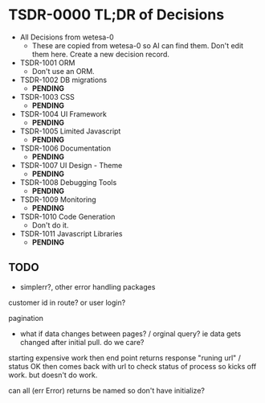 # TSDR-0000  TL;DR of Decisions

- All Decisions from wetesa-0
  - These are copied from wetesa-0 so AI can find them. Don't edit them here.
    Create a new decision record.
- TSDR-1001 ORM
  - Don't use an ORM.
- TSDR-1002 DB migrations
  - **PENDING**
- TSDR-1003 CSS
  - **PENDING**  
- TSDR-1004 UI Framework
  - **PENDING**  
- TSDR-1005 Limited Javascript
  - **PENDING**  
- TSDR-1006 Documentation
  - **PENDING**  
- TSDR-1007 UI Design - Theme
  - **PENDING**  
- TSDR-1008 Debugging Tools
  - **PENDING**  
- TSDR-1009 Monitoring
  - **PENDING**  
- TSDR-1010 Code Generation
  - Don't do it.
- TSDR-1011 Javascript Libraries
  - **PENDING**  

## TODO

 - simplerr?, other error handling packages

customer id in route? or user login?

pagination
  - what if data changes between pages? / orginal query? ie data gets changed after initial pull. do we care?

starting expensive work
  then end point returns response "runing url" / status OK
  then comes back with url to check status of process
  so kicks off work. but doesn't do work.

can all (err Error) returns be named so don't have initialize?
